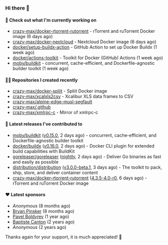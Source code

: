 ### Hi there 👋

#### 👷 Check out what I'm currently working on

- [crazy-max/docker-rtorrent-rutorrent](https://github.com/crazy-max/docker-rtorrent-rutorrent) - rTorrent and ruTorrent Docker image (6 days ago)
- [crazy-max/docker-nextcloud](https://github.com/crazy-max/docker-nextcloud) - Nextcloud Docker image (6 days ago)
- [docker/setup-buildx-action](https://github.com/docker/setup-buildx-action) - GitHub Action to set up Docker Buildx (1 week ago)
- [docker/actions-toolkit](https://github.com/docker/actions-toolkit) - Toolkit for Docker (GitHub) Actions (1 week ago)
- [moby/buildkit](https://github.com/moby/buildkit) - concurrent, cache-efficient, and Dockerfile-agnostic builder toolkit (1 week ago)

#### 👨‍💻 Repositories I created recently

- [crazy-max/docker-spliit](https://github.com/crazy-max/docker-spliit) - Spliit Docker image
- [crazy-max/xcalxls2csv](https://github.com/crazy-max/xcalxls2csv) - Xcalibur XLS data frames to CSV
- [crazy-max/alpine-edge-musl-segfault](https://github.com/crazy-max/alpine-edge-musl-segfault)
- [crazy-max/.github](https://github.com/crazy-max/.github)
- [crazy-max/xmlrpc-c](https://github.com/crazy-max/xmlrpc-c) - Mirror of xmlrpc-c

#### 🚀 Latest releases I've contributed to

- [moby/buildkit](https://github.com/moby/buildkit) ([v0.15.0](https://github.com/moby/buildkit/releases/tag/v0.15.0), 2 days ago) - concurrent, cache-efficient, and Dockerfile-agnostic builder toolkit
- [docker/buildx](https://github.com/docker/buildx) ([v0.16.0](https://github.com/docker/buildx/releases/tag/v0.16.0), 2 days ago) - Docker CLI plugin for extended build capabilities with BuildKit
- [goreleaser/goreleaser](https://github.com/goreleaser/goreleaser) ([nightly](https://github.com/goreleaser/goreleaser/releases/tag/nightly), 2 days ago) - Deliver Go binaries as fast and easily as possible
- [distribution/distribution](https://github.com/distribution/distribution) ([v3.0.0-beta.1](https://github.com/distribution/distribution/releases/tag/v3.0.0-beta.1), 3 days ago) - The toolkit to pack, ship, store, and deliver container content
- [crazy-max/docker-rtorrent-rutorrent](https://github.com/crazy-max/docker-rtorrent-rutorrent) ([4.3.5-4.0-r0](https://github.com/crazy-max/docker-rtorrent-rutorrent/releases/tag/4.3.5-4.0-r0), 6 days ago) - rTorrent and ruTorrent Docker image

#### ❤️ Latest sponsors
- _Anonymous_ (8 months ago)
- [Bryan Pinsker](https://github.com/BryanPinsker) (8 months ago)
- [Pavel Boldyrev](https://github.com/bpg) (1 year ago)
- [Baptiste Canton](https://github.com/batmac) (2 years ago)
- _Anonymous_ (2 years ago)

Thanks again for your support, it is much appreciated! 🙏

